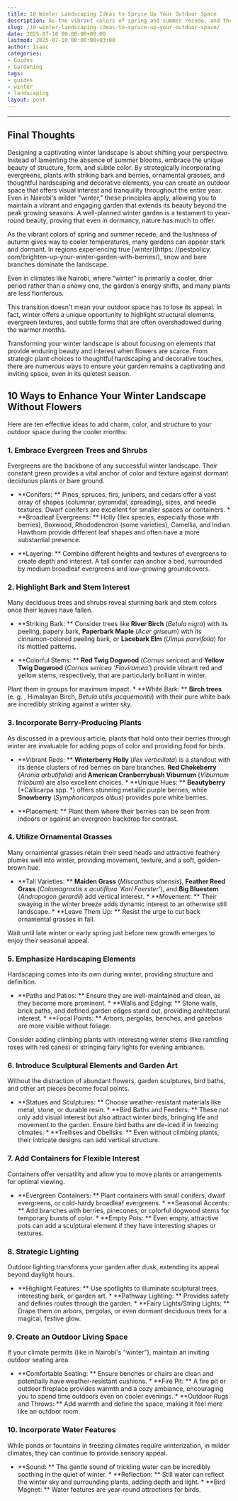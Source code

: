 ```yaml
---
title: 10 Winter Landscaping Ideas to Spruce Up Your Outdoor Space
description: As the vibrant colors of spring and summer recede, and the lushness of autumn gives way to cooler temperatures, many gardens can appear stark and dormant.
slug: /10-winter-landscaping-ideas-to-spruce-up-your-outdoor-space/
date: 2025-07-10 00:00:00+00:00
lastmod: 2025-07-10 00:00:00+03:00
author: Isaac
categories:
- Guides
- Gardening
tags:
- guides
- winter
- landscaping
layout: post
---
```

---
## Final Thoughts
Designing a captivating winter landscape is about shifting your perspective. Instead of lamenting the absence of summer blooms, embrace the unique beauty of structure, form, and subtle color. By strategically incorporating evergreens, plants with striking bark and berries, ornamental grasses, and thoughtful hardscaping and decorative elements, you can create an outdoor space that offers visual interest and tranquility throughout the entire year.
Even in Nairobi's milder "winter," these principles apply, allowing you to maintain a vibrant and engaging garden that extends its beauty beyond the peak growing seasons. A well-planned winter garden is a testament to year-round beauty, proving that even in dormancy, nature has much to offer.

As the vibrant colors of spring and summer recede, and the lushness of autumn gives way to cooler temperatures, many gardens can appear stark and dormant. In regions experiencing true [winter](https: //pestpolicy. com/brighten-up-your-winter-garden-with-berries/), snow and bare branches dominate the landscape.

Even in climates like Nairobi, where "winter" is primarily a cooler, drier period rather than a snowy one, the garden's energy shifts, and many plants are less floriferous.

This transition doesn't mean your outdoor space has to lose its appeal. In fact, winter offers a unique opportunity to highlight structural elements, evergreen textures, and subtle forms that are often overshadowed during the warmer months.

Transforming your winter landscape is about focusing on elements that provide enduring beauty and interest when flowers are scarce. From strategic plant choices to thoughtful hardscaping and decorative touches, there are numerous ways to ensure your garden remains a captivating and inviting space, even in its quietest season.

##  10 Ways to Enhance Your Winter Landscape Without Flowers

Here are ten effective ideas to add charm, color, and structure to your outdoor space during the cooler months:

###  1. Embrace Evergreen Trees and Shrubs

Evergreens are the backbone of any successful winter landscape. Their constant green provides a vital anchor of color and texture against dormant deciduous plants or bare ground.

* **Conifers: ** Pines, spruces, firs, junipers, and cedars offer a vast array of shapes (columnar, pyramidal, spreading), sizes, and needle textures. Dwarf conifers are excellent for smaller spaces or containers. * **Broadleaf Evergreens: ** Holly (Ilex species, especially those with berries), Boxwood, Rhododendron (some varieties), Camellia, and Indian Hawthorn provide different leaf shapes and often have a more substantial presence.

* **Layering: ** Combine different heights and textures of evergreens to create depth and interest. A tall conifer can anchor a bed, surrounded by medium broadleaf evergreens and low-growing groundcovers.

###  2. Highlight Bark and Stem Interest

Many deciduous trees and shrubs reveal stunning bark and stem colors once their leaves have fallen.

* **Striking Bark: ** Consider trees like **River Birch** (*Betula nigra*) with its peeling, papery bark, **Paperbark Maple** (*Acer griseum*) with its cinnamon-colored peeling bark, or **Lacebark Elm** (*Ulmus parvifolia*) for its mottled patterns.

* **Colorful Stems: ** **Red Twig Dogwood** (*Cornus sericea*) and **Yellow Twig Dogwood** (*Cornus sericea 'Flaviramea'*) provide vibrant red and yellow stems, respectively, that are particularly brilliant in winter.

Plant them in groups for maximum impact. * **White Bark: ** **Birch trees** (e. g. , Himalayan Birch, *Betula utilis jacquemontii*) with their pure white bark are incredibly striking against a winter sky.

###  3. Incorporate Berry-Producing Plants

As discussed in a previous article, plants that hold onto their berries through winter are invaluable for adding pops of color and providing food for birds.

* **Vibrant Reds: ** **Winterberry Holly** (*Ilex verticillata*) is a standout with its dense clusters of red berries on bare branches. **Red Chokeberry** (*Aronia arbutifolia*) and **American Cranberrybush Viburnum** (*Viburnum trilobum*) are also excellent choices. * **Unique Hues: ** **Beautyberry** (*Callicarpa spp. *) offers stunning metallic purple berries, while **Snowberry** (*Symphoricarpos albus*) provides pure white berries.

* **Placement: ** Plant them where their berries can be seen from indoors or against an evergreen backdrop for contrast.

###  4. Utilize Ornamental Grasses

Many ornamental grasses retain their seed heads and attractive feathery plumes well into winter, providing movement, texture, and a soft, golden-brown hue.

* **Tall Varieties: ** **Maiden Grass** (*Miscanthus sinensis*), **Feather Reed Grass** (*Calamagrostis x acutiflora 'Karl Foerster'*), and **Big Bluestem** (*Andropogon gerardii*) add vertical interest. * **Movement: ** Their swaying in the winter breeze adds dynamic interest to an otherwise still landscape. * **Leave Them Up: ** Resist the urge to cut back ornamental grasses in fall.

Wait until late winter or early spring just before new growth emerges to enjoy their seasonal appeal.

###  5. Emphasize Hardscaping Elements

Hardscaping comes into its own during winter, providing structure and definition.

* **Paths and Patios: ** Ensure they are well-maintained and clean, as they become more prominent. * **Walls and Edging: ** Stone walls, brick paths, and defined garden edges stand out, providing architectural interest. * **Focal Points: ** Arbors, pergolas, benches, and gazebos are more visible without foliage.

Consider adding climbing plants with interesting winter stems (like rambling roses with red canes) or stringing fairy lights for evening ambiance.

###  6. Introduce Sculptural Elements and Garden Art

Without the distraction of abundant flowers, garden sculptures, bird baths, and other art pieces become focal points.

* **Statues and Sculptures: ** Choose weather-resistant materials like metal, stone, or durable resin. * **Bird Baths and Feeders: ** These not only add visual interest but also attract winter birds, bringing life and movement to the garden. Ensure bird baths are de-iced if in freezing climates. * **Trellises and Obelisks: ** Even without climbing plants, their intricate designs can add vertical structure.

###  7. Add Containers for Flexible Interest

Containers offer versatility and allow you to move plants or arrangements for optimal viewing.

* **Evergreen Containers: ** Plant containers with small conifers, dwarf evergreens, or cold-hardy broadleaf evergreens. * **Seasonal Accents: ** Add branches with berries, pinecones, or colorful dogwood stems for temporary bursts of color. * **Empty Pots: ** Even empty, attractive pots can add a sculptural element if they have interesting shapes or textures.

###  8. Strategic Lighting

Outdoor lighting transforms your garden after dusk, extending its appeal beyond daylight hours.

* **Highlight Features: ** Use spotlights to illuminate sculptural trees, interesting bark, or garden art. * **Pathway Lighting: ** Provides safety and defines routes through the garden. * **Fairy Lights/String Lights: ** Drape them on arbors, pergolas, or even dormant deciduous trees for a magical, festive glow.

###  9. Create an Outdoor Living Space

If your climate permits (like in Nairobi's "winter"), maintain an inviting outdoor seating area.

* **Comfortable Seating: ** Ensure benches or chairs are clean and potentially have weather-resistant cushions. * **Fire Pit: ** A fire pit or outdoor fireplace provides warmth and a cozy ambiance, encouraging you to spend time outdoors even on cooler evenings. * **Outdoor Rugs and Throws: ** Add warmth and define the space, making it feel more like an outdoor room.

###  10. Incorporate Water Features

While ponds or fountains in freezing climates require winterization, in milder climates, they can continue to provide sensory appeal.

* **Sound: ** The gentle sound of trickling water can be incredibly soothing in the quiet of winter. * **Reflection: ** Still water can reflect the winter sky and surrounding plants, adding depth and light. * **Bird Magnet: ** Water features are year-round attractions for birds.
